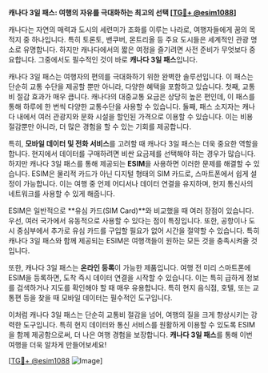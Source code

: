 **캐나다 3일 패스: 여행의 자유를 극대화하는 최고의 선택 [[TG💪+ @esim1088](https://t.me/s/esim1088)]**

캐나다는 자연의 매력과 도시의 세련미가 조화를 이루는 나라로, 여행자들에게 꿈의 목적지 중 하나입니다. 특히 토론토, 밴쿠버, 몬트리올 등 주요 도시들은 세계적인 관광 명소로 유명합니다. 하지만 캐나다에서의 짧은 여정을 즐기려면 사전 준비가 무엇보다 중요합니다. 그중에서도 필수적인 것이 바로 **캐나다 3일 패스**입니다.

캐나다 3일 패스는 여행자의 편의를 극대화하기 위한 완벽한 솔루션입니다. 이 패스는 단순히 교통 수단을 제공할 뿐만 아니라, 다양한 혜택을 포함하고 있습니다. 첫째, 교통비 절감 효과가 매우 큽니다. 캐나다의 대중교통 요금은 상당히 높은 편인데, 이 패스를 통해 하루에 한 번씩 다양한 교통수단을 사용할 수 있습니다. 둘째, 패스 소지자는 캐나다 내에서 여러 관광지와 문화 시설을 할인된 가격으로 이용할 수 있습니다. 이는 비용 절감뿐만 아니라, 더 많은 경험을 할 수 있는 기회를 제공합니다.

특히, **모바일 데이터 및 전화 서비스**를 고려할 때 캐나다 3일 패스는 더욱 중요한 역할을 합니다. 현지에서 데이터를 구매하려면 비싼 요금제를 선택해야 하는 경우가 많습니다. 하지만 캐나다 3일 패스를 통해 제공되는 **ESIM**을 사용하면 이러한 문제를 해결할 수 있습니다. ESIM은 물리적 카드가 아닌 디지털 형태의 SIM 카드로, 스마트폰에서 쉽게 설정이 가능합니다. 이는 여행 중 언제 어디서나 데이터 연결을 유지하며, 현지 통신사의 네트워크를 사용할 수 있게 해줍니다.

ESIM은 일반적으로 **유심 카드(SIM Card)**와 비교했을 때 여러 장점이 있습니다. 우선, 여러 국가에서 유동적으로 사용할 수 있다는 점이 특징입니다. 또한, 공항이나 도시 중심부에서 추가로 유심 카드를 구입할 필요가 없어 시간을 절약할 수 있습니다. 특히 캐나다 3일 패스와 함께 제공되는 ESIM은 여행객들이 원하는 모든 것을 충족시켜줄 것입니다.

또한, 캐나다 3일 패스는 **온라인 등록**이 가능한 제품입니다. 여행 전 미리 스마트폰에 ESIM을 등록하면, 도착 즉시 데이터 연결을 시작할 수 있습니다. 이는 특히 급하게 정보를 검색하거나 지도를 확인해야 할 때 매우 유용합니다. 특히 현지 음식점, 호텔, 또는 교통편 등을 찾을 때 모바일 데이터는 필수적인 도구입니다.

이처럼 캐나다 3일 패스는 단순히 교통비 절감을 넘어, 여행의 질을 크게 향상시키는 강력한 도구입니다. 특히 현지 데이터와 통신 서비스를 원활하게 이용할 수 있도록 ESIM을 함께 제공함으로써, 더 나은 여행 경험을 보장합니다. **캐나다 3일 패스**를 통해 이번 여행을 더욱 알차게 만들어보세요!

[[TG💪+ @esim1088](https://t.me/s/esim1088) ![Image](https://i.postimg.cc/Y0z9fWf4/image.png)]